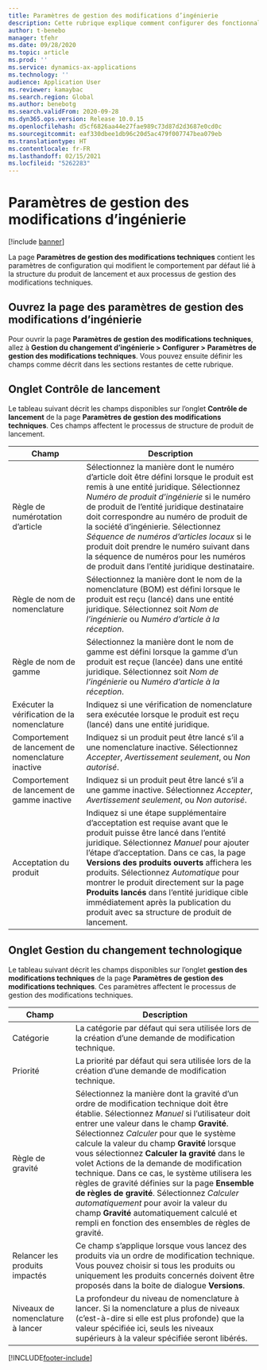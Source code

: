 ```yaml
---
title: Paramètres de gestion des modifications d’ingénierie
description: Cette rubrique explique comment configurer des fonctionnalités de gestion des modifications d’ingénierie pour Microsoft Dynamics 365 Supply Chain Management.
author: t-benebo
manager: tfehr
ms.date: 09/28/2020
ms.topic: article
ms.prod: ''
ms.service: dynamics-ax-applications
ms.technology: ''
audience: Application User
ms.reviewer: kamaybac
ms.search.region: Global
ms.author: benebotg
ms.search.validFrom: 2020-09-28
ms.dyn365.ops.version: Release 10.0.15
ms.openlocfilehash: d5cf6826aa44e27fae989c73d87d2d3687e0cd0c
ms.sourcegitcommit: eaf330dbee1db96c20d5ac479f007747bea079eb
ms.translationtype: HT
ms.contentlocale: fr-FR
ms.lasthandoff: 02/15/2021
ms.locfileid: "5262283"
---
```

# <a name="engineering-change-management-parameters"></a>Paramètres de gestion des modifications d’ingénierie

[!include [banner](../includes/banner.md)]

La page **Paramètres de gestion des modifications techniques** contient les paramètres de configuration qui modifient le comportement par défaut lié à la structure du produit de lancement et aux processus de gestion des modifications techniques.

## <a name="open-the-engineering-change-management-parameters-page"></a>Ouvrez la page des paramètres de gestion des modifications d’ingénierie

Pour ouvrir la page **Paramètres de gestion des modifications techniques**, allez à **Gestion du changement d’ingénierie \> Configurer \> Paramètres de gestion des modifications techniques**. Vous pouvez ensuite définir les champs comme décrit dans les sections restantes de cette rubrique.

## <a name="release-control-tab"></a>Onglet Contrôle de lancement

Le tableau suivant décrit les champs disponibles sur l’onglet **Contrôle de lancement** de la page **Paramètres de gestion des modifications techniques**. Ces champs affectent le processus de structure de produit de lancement.

| Champ | Description |
|---|---|
| Règle de numérotation d’article | Sélectionnez la manière dont le numéro d’article doit être défini lorsque le produit est remis à une entité juridique. Sélectionnez *Numéro de produit d’ingénierie* si le numéro de produit de l’entité juridique destinataire doit correspondre au numéro de produit de la société d’ingénierie. Sélectionnez *Séquence de numéros d’articles locaux* si le produit doit prendre le numéro suivant dans la séquence de numéros pour les numéros de produit dans l’entité juridique destinataire. |
| Règle de nom de nomenclature | Sélectionnez la manière dont le nom de la nomenclature (BOM) est défini lorsque le produit est reçu (lancé) dans une entité juridique. Sélectionnez soit *Nom de l’ingénierie* ou *Numéro d’article à la réception*. |
| Règle de nom de gamme | Sélectionnez la manière dont le nom de gamme est défini lorsque la gamme d’un produit est reçue (lancée) dans une entité juridique. Sélectionnez soit *Nom de l’ingénierie* ou *Numéro d’article à la réception*. |
| Exécuter la vérification de la nomenclature | Indiquez si une vérification de nomenclature sera exécutée lorsque le produit est reçu (lancé) dans une entité juridique. |
| Comportement de lancement de nomenclature inactive | Indiquez si un produit peut être lancé s’il a une nomenclature inactive. Sélectionnez *Accepter*, *Avertissement seulement*, ou *Non autorisé*. |
| Comportement de lancement de gamme inactive | Indiquez si un produit peut être lancé s’il a une gamme inactive. Sélectionnez *Accepter*, *Avertissement seulement*, ou *Non autorisé*.|
| Acceptation du produit | Indiquez si une étape supplémentaire d’acceptation est requise avant que le produit puisse être lancé dans l’entité juridique. Sélectionnez *Manuel* pour ajouter l’étape d’acceptation. Dans ce cas, la page **Versions des produits ouverts** affichera les produits. Sélectionnez *Automatique* pour montrer le produit directement sur la page **Produits lancés** dans l’entité juridique cible immédiatement après la publication du produit avec sa structure de produit de lancement. |

## <a name="engineering-change-management-tab"></a>Onglet Gestion du changement technologique

Le tableau suivant décrit les champs disponibles sur l’onglet **gestion des modifications techniques** de la page **Paramètres de gestion des modifications techniques**. Ces paramètres affectent le processus de gestion des modifications techniques.

| Champ | Description |
|---|---|
| Catégorie | La catégorie par défaut qui sera utilisée lors de la création d’une demande de modification technique. |
| Priorité | La priorité par défaut qui sera utilisée lors de la création d’une demande de modification technique. |
| Règle de gravité | Sélectionnez la manière dont la gravité d’un ordre de modification technique doit être établie. Sélectionnez *Manuel* si l’utilisateur doit entrer une valeur dans le champ **Gravité**. Sélectionnez *Calculer* pour que le système calcule la valeur du champ **Gravité** lorsque vous sélectionnez **Calculer la gravité** dans le volet Actions de la demande de modification technique. Dans ce cas, le système utilisera les règles de gravité définies sur la page **Ensemble de règles de gravité**. Sélectionnez *Calculer automatiquement* pour avoir la valeur du champ **Gravité** automatiquement calculé et rempli en fonction des ensembles de règles de gravité. |
| Relancer les produits impactés | Ce champ s’applique lorsque vous lancez des produits via un ordre de modification technique. Vous pouvez choisir si tous les produits ou uniquement les produits concernés doivent être proposés dans la boite de dialogue **Versions**. |
| Niveaux de nomenclature à lancer | La profondeur du niveau de nomenclature à lancer. Si la nomenclature a plus de niveaux (c’est-à-dire si elle est plus profonde) que la valeur spécifiée ici, seuls les niveaux supérieurs à la valeur spécifiée seront libérés. |


[!INCLUDE[footer-include](../../includes/footer-banner.md)]